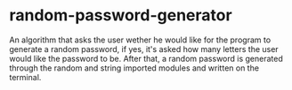 # random-password-generator
An algorithm that asks the user wether he would like for the program to generate a random password, if yes, it's asked how many letters the user would like the password to be. After that, a random password is generated through the random and string imported modules and written on the terminal.
